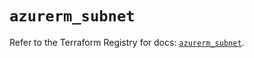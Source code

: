 # `azurerm_subnet`

Refer to the Terraform Registry for docs: [`azurerm_subnet`](https://registry.terraform.io/providers/hashicorp/azurerm/4.39.0/docs/resources/subnet).
